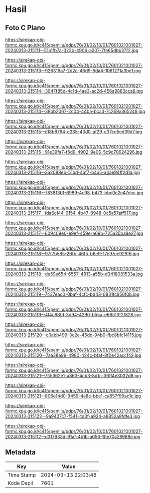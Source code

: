 # Hasil

## Foto C Plano

https://sirekap-obj-formc.kpu.go.id/c415/pemilu/pdpr/76/01/02/10/01/7601021001027-20240313-215111--51a1fb7a-323b-4906-a207-7fe65dbb37f2.jpg

https://sirekap-obj-formc.kpu.go.id/c415/pemilu/pdpr/76/01/02/10/01/7601021001027-20240313-215113--926316a7-2d2c-46d9-9da4-1061271a3be1.jpg

https://sirekap-obj-formc.kpu.go.id/c415/pemilu/pdpr/76/01/02/10/01/7601021001027-20240313-215114--3947f85d-4c1d-4ae3-ac2d-456a9883cca9.jpg

https://sirekap-obj-formc.kpu.go.id/c415/pemilu/pdpr/76/01/02/10/01/7601021001027-20240313-215114--38bb2067-2c04-44ba-bca3-7c269a365249.jpg

https://sirekap-obj-formc.kpu.go.id/c415/pemilu/pdpr/76/01/02/10/01/7601021001027-20240313-215115--e18b6764-e235-40d0-af29-c37ce5ed39d7.jpg

https://sirekap-obj-formc.kpu.go.id/c415/pemilu/pdpr/76/01/02/10/01/7601021001027-20240313-215115--91e39fa7-f5d9-4902-9e06-5c9c70624296.jpg

https://sirekap-obj-formc.kpu.go.id/c415/pemilu/pdpr/76/01/02/10/01/7601021001027-20240313-215116--3a2088eb-51bd-4af7-b4a5-a4ae94ff2d1a.jpg

https://sirekap-obj-formc.kpu.go.id/c415/pemilu/pdpr/76/01/02/10/01/7601021001027-20240313-215116--783813b1-6989-4c98-b473-bbc0e2e47ebc.jpg

https://sirekap-obj-formc.kpu.go.id/c415/pemilu/pdpr/76/01/02/10/01/7601021001027-20240313-215117--fda6cf44-0154-4b47-8948-0c5a57aff517.jpg

https://sirekap-obj-formc.kpu.go.id/c415/pemilu/pdpr/76/01/02/10/01/7601021001027-20240313-215117--609409e0-e9ef-459e-a69b-725a35ba9e27.jpg

https://sirekap-obj-formc.kpu.go.id/c415/pemilu/pdpr/76/01/02/10/01/7601021001027-20240313-215118--97f7b585-26fb-46f5-b6e9-17e97ee929f6.jpg

https://sirekap-obj-formc.kpu.go.id/c415/pemilu/pdpr/76/01/02/10/01/7601021001027-20240313-215118--de59e654-6557-4813-a55b-d3418081533a.jpg

https://sirekap-obj-formc.kpu.go.id/c415/pemilu/pdpr/76/01/02/10/01/7601021001027-20240313-215119--7437eac0-0baf-4cfc-bd43-0831fc956f0b.jpg

https://sirekap-obj-formc.kpu.go.id/c415/pemilu/pdpr/76/01/02/10/01/7601021001027-20240313-215119--4f4c88fd-3d94-4290-b55a-e66513f2f828.jpg

https://sirekap-obj-formc.kpu.go.id/c415/pemilu/pdpr/76/01/02/10/01/7601021001027-20240313-215120--c0abb499-3c2e-45dd-94b0-fbc8bfc14115.jpg

https://sirekap-obj-formc.kpu.go.id/c415/pemilu/pdpr/76/01/02/10/01/7601021001027-20240313-215120--7aa38a99-4980-424c-bfaf-8f0e42accf42.jpg

https://sirekap-obj-formc.kpu.go.id/c415/pemilu/pdpr/76/01/02/10/01/7601021001027-20240313-215121--755362e1-a863-4cb3-8d1c-36ff4e3032d8.jpg

https://sirekap-obj-formc.kpu.go.id/c415/pemilu/pdpr/76/01/02/10/01/7601021001027-20240313-215121--806e14d0-9459-4a8e-bbe1-ca857f99ac1c.jpg

https://sirekap-obj-formc.kpu.go.id/c415/pemilu/pdpr/76/01/02/10/01/7601021001027-20240313-215122--9a9427c7-f541-4a3f-a924-a8852a9fdfe3.jpg

https://sirekap-obj-formc.kpu.go.id/c415/pemilu/pdpr/76/01/02/10/01/7601021001027-20240313-215112--d317933d-91af-4b1b-a656-10e70a28988e.jpg


## Metadata

| Key        | Value               |
| ---------- | ------------------- |
| Time Stamp | 2024-03-13 22:03:48 |
| Kode Dapil | 7601                |



